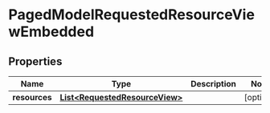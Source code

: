 

# PagedModelRequestedResourceViewEmbedded


## Properties

| Name | Type | Description | Notes |
|------------ | ------------- | ------------- | -------------|
|**resources** | [**List&lt;RequestedResourceView&gt;**](RequestedResourceView.md) |  |  [optional] |



